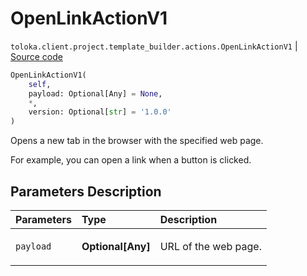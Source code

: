 # OpenLinkActionV1
`toloka.client.project.template_builder.actions.OpenLinkActionV1` | [Source code](https://github.com/Toloka/toloka-kit/blob/v0.1.26/src/client/project/template_builder/actions.py#L104)

```python
OpenLinkActionV1(
    self,
    payload: Optional[Any] = None,
    *,
    version: Optional[str] = '1.0.0'
)
```

Opens a new tab in the browser with the specified web page.


For example, you can open a link when a button is clicked.

## Parameters Description

| Parameters | Type | Description |
| :----------| :----| :-----------|
`payload`|**Optional\[Any\]**|<p>URL of the web page.</p>
